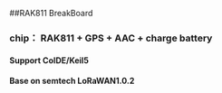 ##RAK811 BreakBoard
### chip： RAK811 + GPS + AAC + charge battery
#### Support CoIDE/Keil5 
#### Base on semtech LoRaWAN1.0.2